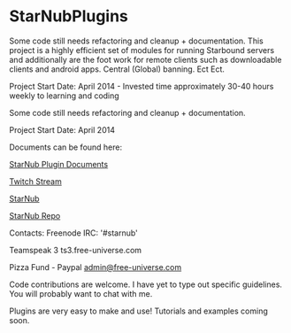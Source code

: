 StarNubPlugins
==============
Some code still needs refactoring and cleanup + documentation. This project is a highly efficient set of modules for running Starbound
servers and additionally are the foot work for remote clients such as downloadable clients and android apps. Central (Global) banning. Ect Ect.

Project Start Date: April 2014 - Invested time approximately 30-40 hours weekly to learning and coding

Some code still needs refactoring and cleanup + documentation.

Project Start Date: April 2014

Documents can be found here:

[StarNub Plugin Documents](http://docs.starnub.org/plugins/)

[Twitch Stream](http://www.twitch.tv/Underbalanced/)

[StarNub](starnub.org)

[StarNub Repo](repo.starnub.org)

Contacts:
Freenode IRC:
'#starnub'

Teamspeak 3
ts3.free-universe.com

Pizza Fund - Paypal
admin@free-universe.com

Code contributions are welcome. I have yet to type out specific guidelines. You will probably want to chat with me.

Plugins are very easy to make and use! Tutorials and examples coming soon.





